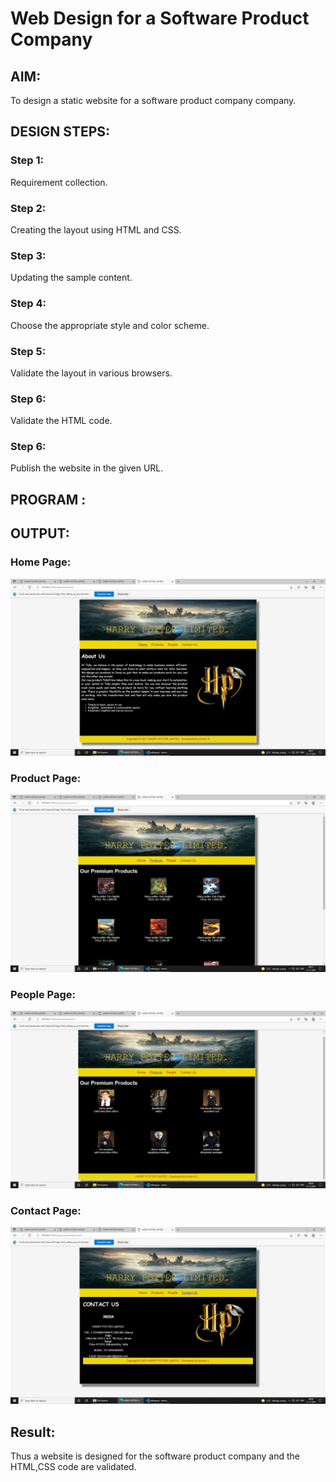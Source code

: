 # Web Design for a Software Product Company

## AIM:

To design a static website for a software product company company.

## DESIGN STEPS:

### Step 1:

Requirement collection.

### Step 2:

Creating the layout using HTML and CSS.

### Step 3:

Updating the sample content.

### Step 4:

Choose the appropriate style and color scheme.

### Step 5:

Validate the layout in various browsers.

### Step 6:

Validate the HTML code.

### Step 6:

Publish the website in the given URL.

## PROGRAM :

## OUTPUT:

### Home Page:

![output](./images/homes.png)

### Product Page:

![output](./images/products.png)

### People Page:

![output](./images/peoples.png)

### Contact Page:

![output](./images/contact.png)

## Result:

Thus a website is designed for the software product company and the HTML,CSS code are validated.
